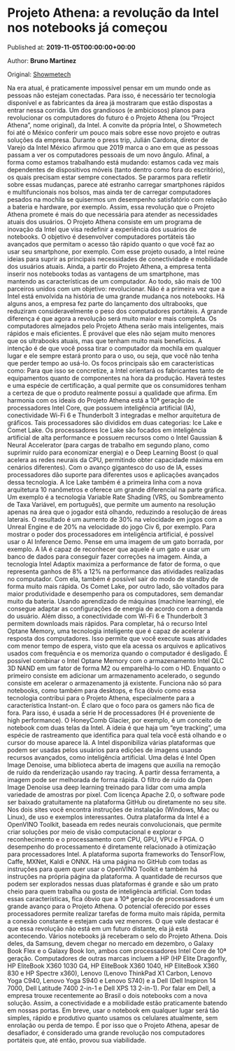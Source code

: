 
# Projeto Athena: a revolução da Intel nos notebooks já começou

Published at: **2019-11-05T00:00:00+00:00**

Author: **Bruno Martinez**

Original: [Showmetech](https://www.showmetech.com.br/projeto-athena-revolucao-da-intel-notebooks/)

Na era atual, é praticamente impossível pensar em um mundo onde as pessoas não estejam conectadas. Para isso, é necessário ter tecnologia disponível e as fabricantes da área já mostraram que estão dispostas a entrar nessa corrida. Um dos grandiosos (e ambiciosos) planos para revolucionar os computadores do futuro é o Projeto Athena (ou “Project Athena”, nome original), da Intel.
A convite da própria Intel, o Showmetech foi até o México conferir um pouco mais sobre esse novo projeto e outras soluções da empresa. Durante o press trip, Julián Cardona, diretor de Varejo da Intel México afirmou que 2019 marca o ano em que as pessoas passam a ver os computadores pessoais de um novo ângulo.
Afinal, a forma como estamos trabalhando está mudando: estamos cada vez mais dependentes de dispositivos móveis (tanto dentro como fora do escritório), os quais precisam estar sempre conectados.
Se pararmos para refletir sobre essas mudanças, parece até estranho carregar smartphones rápidos e multifuncionais nos bolsos, mas ainda ter de carregar computadores pesados na mochila se quisermos um desempenho satisfatório com relação a bateria e hardware, por exemplo. Assim, essa revolução que o Projeto Athena promete é mais do que necessária para atender as necessidades atuais dos usuários.
O Projeto Athena consiste em um programa de inovação da Intel que visa redefinir a experiência dos usuários de notebooks. O objetivo é desenvolver computadores portáteis tão avançados que permitam o acesso tão rápido quanto o que você faz ao usar seu smartphone, por exemplo.
Com esse projeto ousado, a Intel reúne ideias para suprir as principais necessidades de conectividade e mobilidade dos usuários atuais. Ainda, a partir do Projeto Athena, a empresa tenta inserir nos notebooks todas as vantagens de um smartphone, mas mantendo as características de um computador. Ao todo, são mais de 100 parceiros unidos com um objetivo: revolucionar.
Não é a primeira vez que a Intel está envolvida na história de uma grande mudança nos notebooks. Há alguns anos, a empresa fez parte do lançamento dos ultrabooks, que reduziram consideravelmente o peso dos computadores portáteis. A grande diferença é que agora a revolução será muito maior e mais completa.
Os computadores almejados pelo Projeto Athena serão mais inteligentes, mais rápidos e mais eficientes. É provável que eles não sejam muito menores que os ultrabooks atuais, mas que tenham muito mais benefícios. A intenção é de que você possa tirar o computador da mochila em qualquer lugar e ele sempre estará pronto para o uso, ou seja, que você não tenha que perder tempo ao usá-lo.
Os focos principais são em características como:
Para que isso se concretize, a Intel orientará os fabricantes tanto de equipamentos quanto de componentes na hora da produção. Haverá testes e uma espécie de certificação, a qual permite que os consumidores tenham a certeza de que o produto realmente possui a qualidade que afirma.
Em harmonia com os ideais do Projeto Athena está a 10ª geração de processadores Intel Core, que possuem inteligência artificial (IA), conectividade Wi-Fi 6 e Thunderbolt 3 integradas e melhor arquitetura de gráficos. Tais processadores são divididos em duas categorias: Ice Lake e Comet Lake.
Os processadores Ice Lake são focados em inteligência artificial de alta performance e possuem recursos como o Intel Gaussian & Neural Accelerator (para cargas de trabalho em segundo plano, como suprimir ruído para economizar energia) e o Deep Learning Boost (o qual acelera as redes neurais da CPU, permitindo obter capacidade máxima em cenários diferentes). Com o avanço gigantesco do uso de IA, esses processadores dão suporte para diferentes usos e aplicações avançados dessa tecnologia.
A Ice Lake também é a primeira linha com a nova arquitetura 10 nanômetros e oferece um grande diferencial na parte gráfica. Um exemplo é a tecnologia Variable Rate Shading (VRS, ou Sombreamento de Taxa Variável, em português), que permite um aumento na resolução apenas na área que o jogador está olhando, reduzindo a resolução de áreas laterais. O resultado é um aumento de 30% na velocidade em jogos com a Unreal Engine e de 20% na velocidade do jogo Civ 6, por exemplo.
Para mostrar o poder dos processadores em inteligência artificial, é possível usar o AI Inference Demo. Pense em uma imagem de um gato borrada, por exemplo. A IA é capaz de reconhecer que aquele é um gato e usar um banco de dados para conseguir fazer correções na imagem.
Ainda, a tecnologia Intel Adaptix maximiza a performance de fator de forma, o que representa ganhos de 8% a 12% na performance das atividades realizadas no computador. Com ela, também é possível sair do modo de standby de forma muito mais rápida.
Os Comet Lake, por outro lado, são voltados para maior produtividade e desempenho para os computadores, sem demandar muito da bateria. Usando aprendizado de máquinas (machine learning), ele consegue adaptar as configurações de energia de acordo com a demanda do usuário. Além disso, a conectividade com Wi-Fi 6 e Thunderbolt 3 permitem downloads mais rápidos.
Para completar, há o recurso Intel Optane Memory, uma tecnologia inteligente que é capaz de acelerar a resposta dos computadores. Isso permite que você execute suas atividades com menor tempo de espera, visto que ela acessa os arquivos e aplicativos usados com frequência e os memoriza quando o computador é desligado.
É possível combinar o Intel Optane Memory com o armazenamento Intel QLC 3D NAND em um fator de forma M2 ou emparelhá-lo com o HD. Enquanto o primeiro consiste em adicionar um armazenamento acelerado, o segundo consiste em acelerar o armazenamento já existente. Funciona não só para notebooks, como também para desktops, e fica óbvio como essa tecnologia contribui para o Projeto Athena, especialmente para a característica Instant-on.
É claro que o foco para os gamers não fica de fora. Para isso, é usada a série H de processadores (H é proveniente de high performance). O HoneyComb Glacier, por exemplo, é um conceito de notebook com duas telas da Intel. A ideia é que haja um “eye tracking”, uma espécie de rastreamento que identifica para qual tela você está olhando e o cursor do mouse aparece lá.
A Intel disponibiliza várias plataformas que podem ser usadas pelos usuários para edições de imagens usando recursos avançados, como inteligência artificial. Uma delas é Intel Open Image Denoise, uma biblioteca aberta de imagens que auxilia na remoção de ruído da renderização usando ray tracing. A partir dessa ferramenta, a imagem pode ser melhorada de forma rápida.
O filtro de ruído da Open Image Denoise usa deep learning treinado para lidar com uma ampla variedade de amostras por pixel. Com licença Apache 2.0, o software pode ser baixado gratuitamente na plataforma GitHub ou diretamente no seu site. Nos dois sites você encontra instruções de instalação (Windows, Mac ou Linux), de uso e exemplos interessantes.
Outra plataforma da Intel é a OpenVINO Toolkit, baseada em redes neurais convolucionais, que permite criar soluções por meio de visão computacional e explorar o reconhecimento e o processamento com CPU, GPU, VPU e FPGA. O desempenho do processamento é diretamente relacionado à otimização para processadores Intel.
A plataforma suporta frameworks do TensorFlow, Caffe, MXNet, Kaldi e ONNX. Há uma página no GitHub com todas as instruções para quem quer usar o OpenVINO Toolkit e também há instruções na própria página da plataforma. A quantidade de recursos que podem ser explorados nessas duas plataformas é grande e são um prato cheio para quem trabalha ou gosta de inteligência artificial.
Com todas essas características, fica óbvio que a 10ª geração de processadores é um grande avanço para o Projeto Athena. O potencial oferecido por esses processadores permite realizar tarefas de forma muito mais rápida, permita a conexão constante e estejam cada vez menores. O que vale destacar é que essa revolução não está em um futuro distante, ela já está acontecendo.
Vários notebooks já receberam o selo do Projeto Athena. Dois deles, da Samsung, devem chegar no mercado em dezembro, o Galaxy Book Flex e o Galaxy Book Ion, ambos com processadores Intel Core de 10ª geração.
Computadores de outras marcas incluem a HP (HP Elite Dragonfly, HP EliteBook X360 1030 G4, HP EliteBook X360 1040, HP EliteBook X360 830 e HP Spectre x360), Lenovo (Lenovo ThinkPad X1 Carbon, Lenovo Yoga C940, Lenovo Yoga S940 e Lenovo S740) e a Dell (Dell Inspiron 14 7000, Dell Latitude 7400 2-in-1 e Dell XPS 13 2-in-1). Por falar em Dell, a empresa trouxe recentemente ao Brasil o dois notebooks com a nova solução.
Assim, a conectividade e a mobilidade estão praticamente batendo em nossas portas. Em breve, usar o notebook em qualquer lugar será tão simples, rápido e produtivo quanto usamos os celulares atualmente, sem enrolação ou perda de tempo. É por isso que o Projeto Athena, apesar de desafiador, é considerado uma grande revolução nos computadores portáteis que, até então, provou sua viabilidade.
